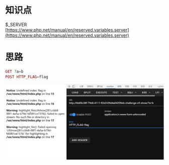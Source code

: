 # 知识点
$_SERVER <br />[https://www.php.net/manual/en/reserved.variables.server](https://www.php.net/manual/en/reserved.variables.server)
# 思路
```php
GET ?a=b
POST HTTP_FLAG=flag
```
![image.png](./images/20231017_2350158219.png)
